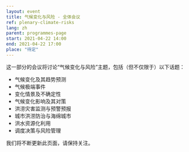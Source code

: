 ```yaml
---
layout: event
title: 气候变化与风险 - 全体会议
ref: plenary-climate-risks
lang: zh
parent: programmes-page
start: 2021-04-22 14:00
end: 2021-04-22 17:00
place: "待定"
---
```


这一部分的会议将讨论“气候变化与风险”主题，包括（但不仅限于）以下话题：

- 气候变化及其趋势预测
- 气候极端事件
- 变化情景及不确定性
- 气候变化影响及其对策
- 洪涝灾害监测与预警预报
- 城市洪涝防治与海绵城市
- 洪水资源化利用
- 调度决策与风险管理

我们将不断更新此页面，请保持关注。
